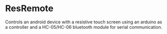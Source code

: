 # ResRemote
Controls an android device with a resistive touch screen using an arduino as a controller and a HC-05/HC-06 bluetooth module for serial communication.
